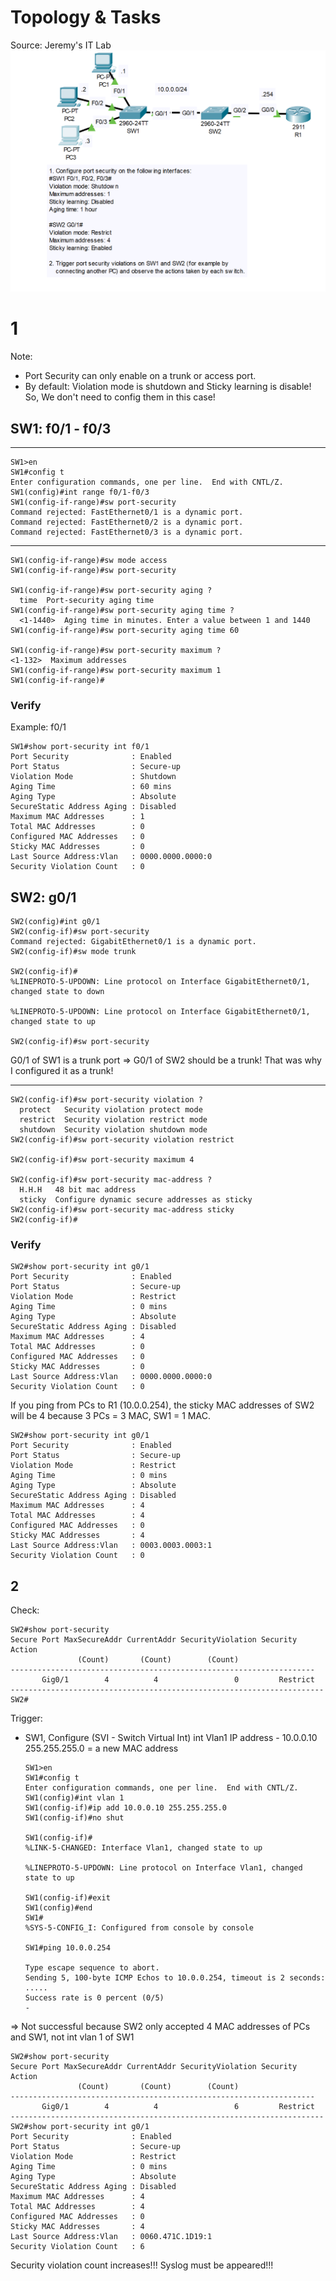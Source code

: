 # Topology & Tasks
Source: Jeremy's IT Lab
![portsecurity](./Images/Ps.png)

# 1
Note: 
- Port Security can only enable on a trunk or access port.
- By default: Violation mode is shutdown and Sticky learning is disable! So, We don't need to config them in this case!
  
## SW1: f0/1 - f0/3
***
    SW1>en
    SW1#config t
    Enter configuration commands, one per line.  End with CNTL/Z.
    SW1(config)#int range f0/1-f0/3
    SW1(config-if-range)#sw port-security
    Command rejected: FastEthernet0/1 is a dynamic port.
    Command rejected: FastEthernet0/2 is a dynamic port.
    Command rejected: FastEthernet0/3 is a dynamic port.


***
    SW1(config-if-range)#sw mode access
    SW1(config-if-range)#sw port-security

    SW1(config-if-range)#sw port-security aging ?
      time  Port-security aging time	
    SW1(config-if-range)#sw port-security aging time ?
      <1-1440>  Aging time in minutes. Enter a value between 1 and 1440
    SW1(config-if-range)#sw port-security aging time 60

    SW1(config-if-range)#sw port-security maximum ?
    <1-132>  Maximum addresses
    SW1(config-if-range)#sw port-security maximum 1
    SW1(config-if-range)#

### Verify
Example: f0/1

    SW1#show port-security int f0/1
    Port Security              : Enabled
    Port Status                : Secure-up
    Violation Mode             : Shutdown
    Aging Time                 : 60 mins
    Aging Type                 : Absolute
    SecureStatic Address Aging : Disabled
    Maximum MAC Addresses      : 1
    Total MAC Addresses        : 0
    Configured MAC Addresses   : 0
    Sticky MAC Addresses       : 0
    Last Source Address:Vlan   : 0000.0000.0000:0
    Security Violation Count   : 0

## SW2: g0/1

    SW2(config)#int g0/1
    SW2(config-if)#sw port-security 
    Command rejected: GigabitEthernet0/1 is a dynamic port.
    SW2(config-if)#sw mode trunk
    
    SW2(config-if)#
    %LINEPROTO-5-UPDOWN: Line protocol on Interface GigabitEthernet0/1, changed state to down
    
    %LINEPROTO-5-UPDOWN: Line protocol on Interface GigabitEthernet0/1, changed state to up

    SW2(config-if)#sw port-security 

G0/1 of SW1 is a trunk port => G0/1 of SW2 should be a trunk! That was why I configured it as a trunk!
***
    SW2(config-if)#sw port-security violation ?
      protect   Security violation protect mode
      restrict  Security violation restrict mode
      shutdown  Security violation shutdown mode
    SW2(config-if)#sw port-security violation restrict
    
    SW2(config-if)#sw port-security maximum 4
    
    SW2(config-if)#sw port-security mac-address ?
      H.H.H   48 bit mac address
      sticky  Configure dynamic secure addresses as sticky
    SW2(config-if)#sw port-security mac-address sticky
    SW2(config-if)#

### Verify
    SW2#show port-security int g0/1
    Port Security              : Enabled
    Port Status                : Secure-up
    Violation Mode             : Restrict
    Aging Time                 : 0 mins
    Aging Type                 : Absolute
    SecureStatic Address Aging : Disabled
    Maximum MAC Addresses      : 4
    Total MAC Addresses        : 0
    Configured MAC Addresses   : 0
    Sticky MAC Addresses       : 0
    Last Source Address:Vlan   : 0000.0000.0000:0
    Security Violation Count   : 0

  If you ping from PCs to R1 (10.0.0.254), the sticky MAC addresses of SW2 will be 4 because 3 PCs = 3 MAC, SW1 = 1 MAC.

    SW2#show port-security int g0/1
    Port Security              : Enabled
    Port Status                : Secure-up
    Violation Mode             : Restrict
    Aging Time                 : 0 mins
    Aging Type                 : Absolute
    SecureStatic Address Aging : Disabled
    Maximum MAC Addresses      : 4
    Total MAC Addresses        : 4
    Configured MAC Addresses   : 0
    Sticky MAC Addresses       : 4
    Last Source Address:Vlan   : 0003.0003.0003:1
    Security Violation Count   : 0

## 2
Check:

    SW2#show port-security
    Secure Port MaxSecureAddr CurrentAddr SecurityViolation Security Action
                   (Count)       (Count)        (Count)
    --------------------------------------------------------------------
           Gig0/1        4          4                 0         Restrict
    ----------------------------------------------------------------------
    SW2#

Trigger:
- SW1, Configure (SVI - Switch Virtual Int) int Vlan1 IP address - 10.0.0.10 255.255.255.0 = a new MAC address

      SW1>en
      SW1#config t
      Enter configuration commands, one per line.  End with CNTL/Z.
      SW1(config)#int vlan 1
      SW1(config-if)#ip add 10.0.0.10 255.255.255.0
      SW1(config-if)#no shut
      
      SW1(config-if)#
      %LINK-5-CHANGED: Interface Vlan1, changed state to up
      
      %LINEPROTO-5-UPDOWN: Line protocol on Interface Vlan1, changed state to up
      
      SW1(config-if)#exit
      SW1(config)#end
      SW1#
      %SYS-5-CONFIG_I: Configured from console by console
      
      SW1#ping 10.0.0.254
      
      Type escape sequence to abort.
      Sending 5, 100-byte ICMP Echos to 10.0.0.254, timeout is 2 seconds:
      .....
      Success rate is 0 percent (0/5)
      -

=> Not successful because SW2 only accepted 4 MAC addresses of PCs and SW1, not int vlan 1 of SW1

    SW2#show port-security 
    Secure Port MaxSecureAddr CurrentAddr SecurityViolation Security Action
                   (Count)       (Count)        (Count)
    --------------------------------------------------------------------
           Gig0/1        4          4                 6         Restrict
    ----------------------------------------------------------------------
    SW2#show port-security int g0/1
    Port Security              : Enabled
    Port Status                : Secure-up
    Violation Mode             : Restrict
    Aging Time                 : 0 mins
    Aging Type                 : Absolute
    SecureStatic Address Aging : Disabled
    Maximum MAC Addresses      : 4
    Total MAC Addresses        : 4
    Configured MAC Addresses   : 0
    Sticky MAC Addresses       : 4
    Last Source Address:Vlan   : 0060.471C.1D19:1
    Security Violation Count   : 6

Security violation count increases!!!
Syslog must be appeared!!!


